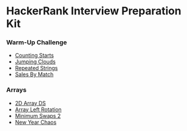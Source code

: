 <h1>HackerRank Interview Preparation Kit</h1>
<h3>Warm-Up Challenge</h3>
<ul>
<li><a href="https://www.hackerrank.com/challenges/counting-valleys/">Counting Starts</a></li>
<li><a href="https://www.hackerrank.com/challenges/jumping-on-the-clouds/">Jumping Clouds</a></li>
<li><a href="https://www.hackerrank.com/challenges/repeated-string/">Repeated Strings</a></li>
<li><a href="https://www.hackerrank.com/challenges/sock-merchant/">Sales By Match</a></li>
</ul>
<h3>Arrays</h3>
<ul>
<li><a href="https://www.hackerrank.com/challenges/2d-array/">2D Array DS</a></li>
<li><a href="https://www.hackerrank.com/challenges/array-left-rotation/">Array Left Rotation</a></li>
<li><a href="https://www.hackerrank.com/challenges/minimum-swaps-2/">Minimum Swaps 2</a></li>
<li><a href="https://www.hackerrank.com/challenges/new-year-chaos/">New Year Chaos</a></li>
</ul>